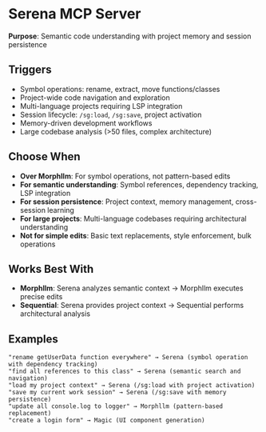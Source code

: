 # Serena MCP Server

**Purpose**: Semantic code understanding with project memory and session persistence

## Triggers
- Symbol operations: rename, extract, move functions/classes
- Project-wide code navigation and exploration
- Multi-language projects requiring LSP integration
- Session lifecycle: `/sg:load`, `/sg:save`, project activation
- Memory-driven development workflows
- Large codebase analysis (>50 files, complex architecture)

## Choose When
- **Over Morphllm**: For symbol operations, not pattern-based edits
- **For semantic understanding**: Symbol references, dependency tracking, LSP integration
- **For session persistence**: Project context, memory management, cross-session learning
- **For large projects**: Multi-language codebases requiring architectural understanding
- **Not for simple edits**: Basic text replacements, style enforcement, bulk operations

## Works Best With
- **Morphllm**: Serena analyzes semantic context → Morphllm executes precise edits
- **Sequential**: Serena provides project context → Sequential performs architectural analysis

## Examples
```
"rename getUserData function everywhere" → Serena (symbol operation with dependency tracking)
"find all references to this class" → Serena (semantic search and navigation)
"load my project context" → Serena (/sg:load with project activation)
"save my current work session" → Serena (/sg:save with memory persistence)
"update all console.log to logger" → Morphllm (pattern-based replacement)
"create a login form" → Magic (UI component generation)
```
